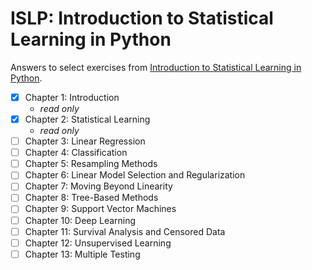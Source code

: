 # ISLP: Introduction to Statistical Learning in Python
Answers to select exercises from [Introduction to Statistical Learning in Python](https://www.statlearning.com/).

- [x] Chapter 1: Introduction
  - _read only_
- [x] Chapter 2: Statistical Learning
  - _read only_
- [ ] Chapter 3: Linear Regression
- [ ] Chapter 4: Classification
- [ ] Chapter 5: Resampling Methods
- [ ] Chapter 6: Linear Model Selection and Regularization
- [ ] Chapter 7: Moving Beyond Linearity
- [ ] Chapter 8: Tree-Based Methods
- [ ] Chapter 9: Support Vector Machines
- [ ] Chapter 10: Deep Learning
- [ ] Chapter 11: Survival Analysis and Censored Data
- [ ] Chapter 12: Unsupervised Learning
- [ ] Chapter 13: Multiple Testing
